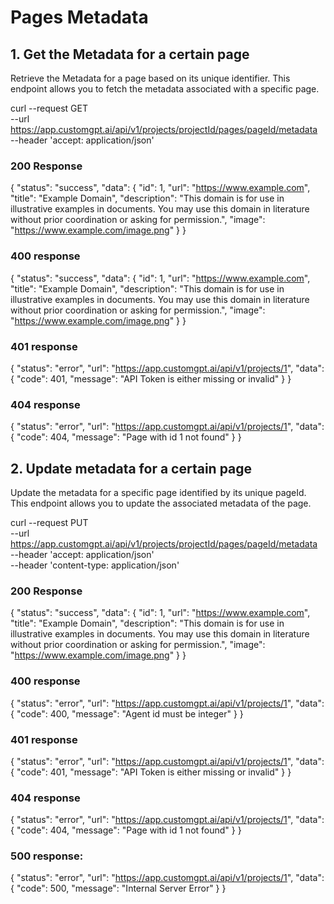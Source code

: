 # Pages Metadata

## 1. Get the Metadata for a certain page
Retrieve the Metadata for a page based on its unique identifier. This endpoint allows you to fetch the metadata associated with a specific page.

curl --request GET \
     --url https://app.customgpt.ai/api/v1/projects/projectId/pages/pageId/metadata \
     --header 'accept: application/json'



### 200 Response

{
  "status": "success",
  "data": {
    "id": 1,
    "url": "https://www.example.com",
    "title": "Example Domain",
    "description": "This domain is for use in illustrative examples in documents. You may use this domain in literature without prior coordination or asking for permission.",
    "image": "https://www.example.com/image.png"
  }
}

### 400 response

{
  "status": "success",
  "data": {
    "id": 1,
    "url": "https://www.example.com",
    "title": "Example Domain",
    "description": "This domain is for use in illustrative examples in documents. You may use this domain in literature without prior coordination or asking for permission.",
    "image": "https://www.example.com/image.png"
  }
}

### 401 response

{
  "status": "error",
  "url": "https://app.customgpt.ai/api/v1/projects/1",
  "data": {
    "code": 401,
    "message": "API Token is either missing or invalid"
  }
}

### 404 response

{
  "status": "error",
  "url": "https://app.customgpt.ai/api/v1/projects/1",
  "data": {
    "code": 404,
    "message": "Page with id 1 not found"
  }
}

## 2. Update metadata for a certain page


Update the metadata for a specific page identified by its unique pageId. This endpoint allows you to update the associated metadata of the page.

curl --request PUT \
     --url https://app.customgpt.ai/api/v1/projects/projectId/pages/pageId/metadata \
     --header 'accept: application/json' \
     --header 'content-type: application/json'



### 200 Response

{
  "status": "success",
  "data": {
    "id": 1,
    "url": "https://www.example.com",
    "title": "Example Domain",
    "description": "This domain is for use in illustrative examples in documents. You may use this domain in literature without prior coordination or asking for permission.",
    "image": "https://www.example.com/image.png"
  }
}

### 400 response

{
  "status": "error",
  "url": "https://app.customgpt.ai/api/v1/projects/1",
  "data": {
    "code": 400,
    "message": "Agent id must be integer"
  }
}

### 401 response

{
  "status": "error",
  "url": "https://app.customgpt.ai/api/v1/projects/1",
  "data": {
    "code": 401,
    "message": "API Token is either missing or invalid"
  }
}

### 404 response

{
  "status": "error",
  "url": "https://app.customgpt.ai/api/v1/projects/1",
  "data": {
    "code": 404,
    "message": "Page with id 1 not found"
  }
}

### 500 response:

{
  "status": "error",
  "url": "https://app.customgpt.ai/api/v1/projects/1",
  "data": {
    "code": 500,
    "message": "Internal Server Error"
  }
}
